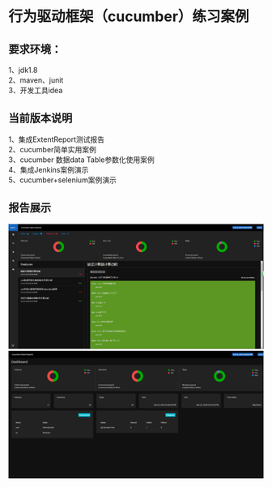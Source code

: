 # 行为驱动框架（cucumber）练习案例

## 要求环境：

1、jdk1.8 <br/>
2、maven、junit<br/>
3、开发工具idea<br/>

## 当前版本说明

1、集成ExtentReport测试报告<br>
2、cucumber简单实用案例<br>
3、cucumber 数据data Table参数化使用案例<br>
4、集成Jenkins案例演示<br>
5、cucumber+selenium案例演示<br>



## 报告展示

![测试报告附图1](https://raw.githubusercontent.com/RefainZero/Cucumber_Test/master/report.png)
![测试报告附图2](https://raw.githubusercontent.com/RefainZero/Cucumber_Test/master/report1.png)